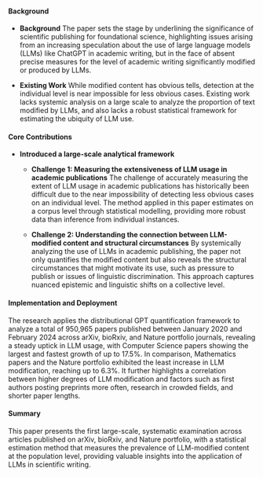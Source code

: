 #### Background
- **Background**
The paper sets the stage by underlining the significance of scientific publishing for foundational science, highlighting issues arising from an increasing speculation about the use of large language models (LLMs) like ChatGPT in academic writing, but in the face of absent precise measures for the level of academic writing significantly modified or produced by LLMs.

- **Existing Work**
While modified content has obvious tells, detection at the individual level is near impossible for less obvious cases. Existing work lacks systemic analysis on a large scale to analyze the proportion of text modified by LLMs, and also lacks a robust statistical framework for estimating the ubiquity of LLM use.

#### Core Contributions
- **Introduced a large-scale analytical framework**
  - **Challenge 1: Measuring the extensiveness of LLM usage in academic publications**
      The challenge of accurately measuring the extent of LLM usage in academic publications has historically been difficult due to the near impossibility of detecting less obvious cases on an individual level. The method applied in this paper estimates on a corpus level through statistical modelling, providing more robust data than inference from individual instances.

  - **Challenge 2: Understanding the connection between LLM-modified content and structural circumstances**
      By systemically analyzing the use of LLMs in academic publishing, the paper not only quantifies the modified content but also reveals the structural circumstances that might motivate its use, such as pressure to publish or issues of linguistic discrimination. This approach captures nuanced epistemic and linguistic shifts on a collective level.

#### Implementation and Deployment
The research applies the distributional GPT quantification framework to analyze a total of 950,965 papers published between January 2020 and February 2024 across arXiv, bioRxiv, and Nature portfolio journals, revealing a steady uptick in LLM usage, with Computer Science papers showing the largest and fastest growth of up to 17.5%. In comparison, Mathematics papers and the Nature portfolio exhibited the least increase in LLM modification, reaching up to 6.3%. It further highlights a correlation between higher degrees of LLM modification and factors such as first authors posting preprints more often, research in crowded fields, and shorter paper lengths.

#### Summary
This paper presents the first large-scale, systematic examination across articles published on arXiv, bioRxiv, and Nature portfolio, with a statistical estimation method that measures the prevalence of LLM-modified content at the population level, providing valuable insights into the application of LLMs in scientific writing.